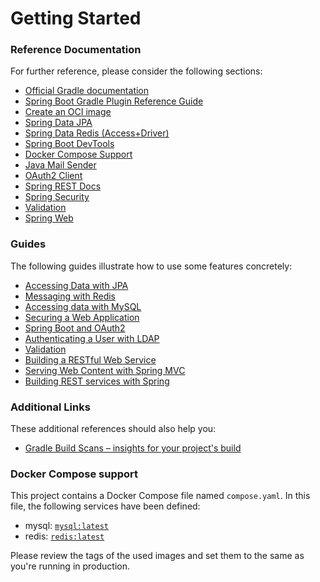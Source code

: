 # Getting Started

### Reference Documentation

For further reference, please consider the following sections:

* [Official Gradle documentation](https://docs.gradle.org)
* [Spring Boot Gradle Plugin Reference Guide](https://docs.spring.io/spring-boot/docs/3.2.4/gradle-plugin/reference/html/)
* [Create an OCI image](https://docs.spring.io/spring-boot/docs/3.2.4/gradle-plugin/reference/html/#build-image)
* [Spring Data JPA](https://docs.spring.io/spring-boot/docs/3.2.4/reference/htmlsingle/index.html#data.sql.jpa-and-spring-data)
* [Spring Data Redis (Access+Driver)](https://docs.spring.io/spring-boot/docs/3.2.4/reference/htmlsingle/index.html#data.nosql.redis)
* [Spring Boot DevTools](https://docs.spring.io/spring-boot/docs/3.2.4/reference/htmlsingle/index.html#using.devtools)
* [Docker Compose Support](https://docs.spring.io/spring-boot/docs/3.2.4/reference/htmlsingle/index.html#features.docker-compose)
* [Java Mail Sender](https://docs.spring.io/spring-boot/docs/3.2.4/reference/htmlsingle/index.html#io.email)
* [OAuth2 Client](https://docs.spring.io/spring-boot/docs/3.2.4/reference/htmlsingle/index.html#web.security.oauth2.client)
* [Spring REST Docs](https://docs.spring.io/spring-restdocs/docs/current/reference/htmlsingle/)
* [Spring Security](https://docs.spring.io/spring-boot/docs/3.2.4/reference/htmlsingle/index.html#web.security)
* [Validation](https://docs.spring.io/spring-boot/docs/3.2.4/reference/htmlsingle/index.html#io.validation)
* [Spring Web](https://docs.spring.io/spring-boot/docs/3.2.4/reference/htmlsingle/index.html#web)

### Guides

The following guides illustrate how to use some features concretely:

* [Accessing Data with JPA](https://spring.io/guides/gs/accessing-data-jpa/)
* [Messaging with Redis](https://spring.io/guides/gs/messaging-redis/)
* [Accessing data with MySQL](https://spring.io/guides/gs/accessing-data-mysql/)
* [Securing a Web Application](https://spring.io/guides/gs/securing-web/)
* [Spring Boot and OAuth2](https://spring.io/guides/tutorials/spring-boot-oauth2/)
* [Authenticating a User with LDAP](https://spring.io/guides/gs/authenticating-ldap/)
* [Validation](https://spring.io/guides/gs/validating-form-input/)
* [Building a RESTful Web Service](https://spring.io/guides/gs/rest-service/)
* [Serving Web Content with Spring MVC](https://spring.io/guides/gs/serving-web-content/)
* [Building REST services with Spring](https://spring.io/guides/tutorials/rest/)

### Additional Links

These additional references should also help you:

* [Gradle Build Scans – insights for your project's build](https://scans.gradle.com#gradle)

### Docker Compose support

This project contains a Docker Compose file named `compose.yaml`.
In this file, the following services have been defined:

* mysql: [`mysql:latest`](https://hub.docker.com/_/mysql)
* redis: [`redis:latest`](https://hub.docker.com/_/redis)

Please review the tags of the used images and set them to the same as you're running in production.

